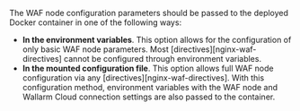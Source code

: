 The WAF node configuration parameters should be passed to the deployed Docker container in one of the following ways:

* **In the environment variables**. This option allows for the configuration of only basic WAF node parameters. Most [directives][nginx-waf-directives] cannot be configured through environment variables.
* **In the mounted configuration file**. This option allows full WAF node configuration via any [directives][nginx-waf-directives]. With this configuration method, environment variables with the WAF node and Wallarm Cloud connection settings are also passed to the container.
